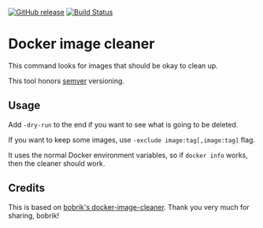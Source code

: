[![GitHub
release](https://img.shields.io/github/release/docwhat/docker-image-cleaner.svg)](https://github.com/docwhat/docker-image-cleaner/releases)
[![Build
Status](https://travis-ci.org/docwhat/docker-image-cleaner.svg?branch=master)](https://travis-ci.org/docwhat/docker-image-cleaner)

Docker image cleaner
====================

This command looks for images that should be okay to clean up.

This tool honors [semver](http://semver.org) versioning.

Usage
-----

Add `-dry-run` to the end if you want to see what is going to be deleted.

If you want to keep some images, use `-exclude image:tag[,image:tag]` flag.

It uses the normal Docker environment variables, so if `docker info` works,
then the cleaner should work.

Credits
-------

This is based on [bobrik's
docker-image-cleaner](https://github.com/bobrik/docker-image-cleaner). Thank
you very much for sharing, bobrik!
